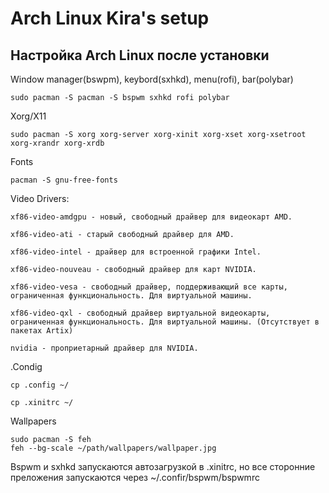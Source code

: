 # Arch Linux Kira's setup 
## Настройка Arch Linux после установки

Window manager(bswpm), keybord(sxhkd), menu(rofi), bar(polybar)

	sudo pacman -S pacman -S bspwm sxhkd rofi polybar

Xorg/X11
	
	sudo pacman -S xorg xorg-server xorg-xinit xorg-xset xorg-xsetroot xorg-xrandr xorg-xrdb


Fonts
	
	pacman -S gnu-free-fonts

Video Drivers:
	
	xf86-video-amdgpu - новый, свободный драйвер для видеокарт AMD.
	
	xf86-video-ati - старый свободный драйвер для AMD.
	
	xf86-video-intel - драйвер для встроенной графики Intel.

	xf86-video-nouveau - свободный драйвер для карт NVIDIA.

	xf86-video-vesa - свободный драйвер, поддерживающий все карты, ограниченная функциональность. Для виртуальной машины.

	xf86-video-qxl - свободный драйвер виртуальной видеокарты, ограниченная функциональность. Для виртуальной машины. (Отсутствует в пакетах Artix)

	nvidia - проприетарный драйвер для NVIDIA.

.Condig

	cp .config ~/
	
	cp .xinitrc ~/

Wallpapers
	
	sudo pacman -S feh
	feh --bg-scale ~/path/wallpapers/wallpaper.jpg


Bspwm и sxhkd запускаются автозагрузкой в .xinitrc, но все сторонние преложения запускаются через ~/.confir/bspwm/bspwmrc
